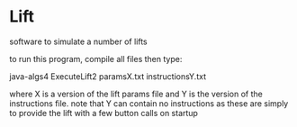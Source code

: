 Lift
====
software to simulate a number of lifts

to run this program, compile all files then type:

java-algs4 ExecuteLift2 paramsX.txt instructionsY.txt

where X is a version of the lift params file and Y is the version of the instructions file.  note that Y can contain no instructions as these are simply to provide the lift with a few button calls on startup

